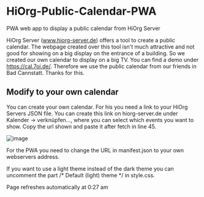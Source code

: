 # HiOrg-Public-Calendar-PWA
PWA web app to display a public calendar from HiOrg Server

HiOrg Server (www.hiorg-server.de) offers a tool to create a public calendar. The webpage created over this tool isn't much attractive and not good for showing on a big display on the entrance of a building. So we created our own calendar to display on a big TV. You can find a demo under https://cal.7oi.de/. Therefore we use the public calendar from our friends in Bad Cannstatt. Thanks for this.

## Modify to your own calendar
You can create your own calendar. For his you need a link to your HiOrg Servers JSON file. You can create this link on hiorg-server.de under Kalender -> verknüpfen..., where you can select which events you want to show. Copy the url shown and paste it after fetch in line 45.

![image](https://github.com/gehwissenlos/HiOrg-Public-Calendar-PWA/assets/6155210/ae70140b-30aa-4642-9382-fd8e6a005eb1)

For the PWA you need to change the URL in manifest.json to your own webservers address.

If you want to use a light theme instead of the dark theme you can uncomment the part /* Default (light) theme */ in style.css.

Page refreshes automatically at 0:27 am
